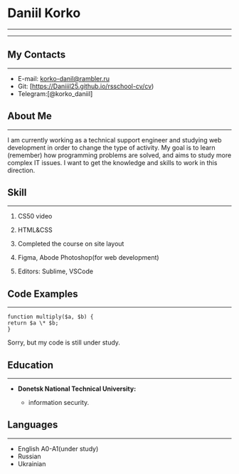 # Daniil Korko  

------------------
------------------
## My Contacts
------
* E-mail: korko-danil@rambler.ru
* Git: [https://Daniiil25.github.io/rsschool-cv/cv)
* Telegram:[@korko_daniil]


## About Me
------------
I am currently working as a technical support engineer and studying web development in order to change the type of activity. My goal is to learn (remember) how programming problems are solved, and aims to study more complex IT issues. I want to get the knowledge and skills to work in this direction.


## Skill
--------------
1. CS50 video 

2. HTML&CSS

3. Completed the course on site layout

4. Figma, Abode Photoshop(for web development)

5. Editors: Sublime, VSCode

## Code Examples
-------------

```
function multiply($a, $b) {
return $a \* $b;
}
```

Sorry, but my code is still under study.

## Education
------------
* __Donetsk National Technical University:__

   * information security.


## Languages
---------
* English A0-A1(under study)
* Russian
* Ukrainian